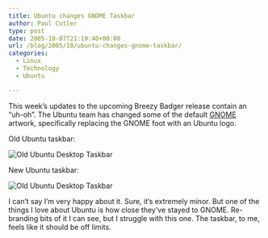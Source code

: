 ```yaml
---
title: Ubuntu changes GNOME Taskbar
author: Paul Cutler
type: post
date: 2005-10-07T21:19:40+00:00
url: /blog/2005/10/ubuntu-changes-gnome-taskbar/
categories:
  - Linux
  - Technology
  - Ubuntu

---
```

This week&#8217;s updates to the upcoming Breezy Badger release contain an &#8220;uh-oh&#8221;. The Ubuntu team has changed some of the default [GNOME][1] artwork, specifically replacing the GNOME foot with an Ubuntu logo.

Old Ubuntu taskbar:

<img src="https://i2.wp.com/www.paulcutler.org/blog/images/ubuntu-gnome-old.png?w=700" alt="Old Ubuntu Desktop Taskbar" data-recalc-dims="1" />

New Ubuntu taskbar:

<img src="https://i2.wp.com/www.paulcutler.org/blog/images/ubuntu-gnome.png?w=700" alt="Old Ubuntu Desktop Taskbar" data-recalc-dims="1" />

I can&#8217;t say I&#8217;m very happy about it. Sure, it&#8217;s extremely minor. But one of the things I love about Ubuntu is how close they&#8217;ve stayed to GNOME. Re-branding bits of it I can see, but I struggle with this one. The taskbar, to me, feels like it should be off limits.

 [1]: http://www.gnome.org